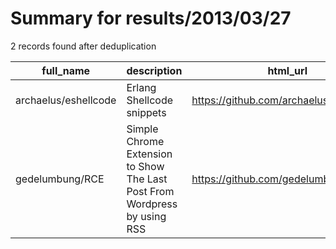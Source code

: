 
# Summary for results/2013/03/27
    
2 records found after deduplication

| full_name | description | html_url | matched_list | matched_count | pushed_at | size | stargazers_count | language | forks_count |
|----------------------|---------------------------------------------------------------------------|-----------------------------------------|----------------|-----------------|---------------------------|--------|--------------------|------------|---------------|
| archaelus/eshellcode | Erlang Shellcode snippets | https://github.com/archaelus/eshellcode | ['shellcode'] | 1 | 2013-03-27 00:06:30+00:00 | 202 | 46 | Erlang | 7 |
| gedelumbung/RCE | Simple Chrome Extension to Show The Last Post From Wordpress by using RSS | https://github.com/gedelumbung/RCE | ['rce'] | 1 | 2013-03-27 21:10:55+00:00 | 215 | 1 | nan | 3 |
